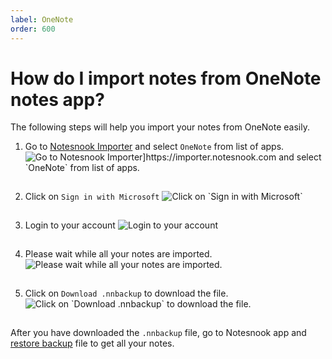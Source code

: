 ```yaml
---
label: OneNote
order: 600
---
```


# How do I import notes from OneNote notes app?

The following steps will help you import your notes from OneNote easily.

1. Go to [Notesnook Importer](https://importer.notesnook.com) and select `OneNote` from list of apps.
   <img style="margin-bottom:15px;" src="/static/onenote_import_step_1.png" alt="Go to Notesnook Importer]https://importer.notesnook.com and select `OneNote` from list of apps."/>

2. Click on `Sign in with Microsoft`
   <img style="margin-bottom:15px;" src="/static/onenote_import_step_2.png" alt="Click on `Sign in with Microsoft`"/>

3. Login to your account
   <img style="margin-bottom:15px;" src="/static/onenote_import_step_3.png" alt="Login to your account"/>

4. Please wait while all your notes are imported.
   <img style="margin-bottom:15px;" src="/static/onenote_import_step_4.png" alt="Please wait while all your notes are imported."/>

5. Click on `Download .nnbackup` to download the file.
   <img style="margin-bottom:15px;" src="/static/plain_text_import_step_3.png" alt="Click on `Download .nnbackup` to download the file."/>

After you have downloaded the `.nnbackup` file, go to Notesnook app and [restore backup](../backup-and-restore-notes-in-notesnook.md) file to get all your notes.
